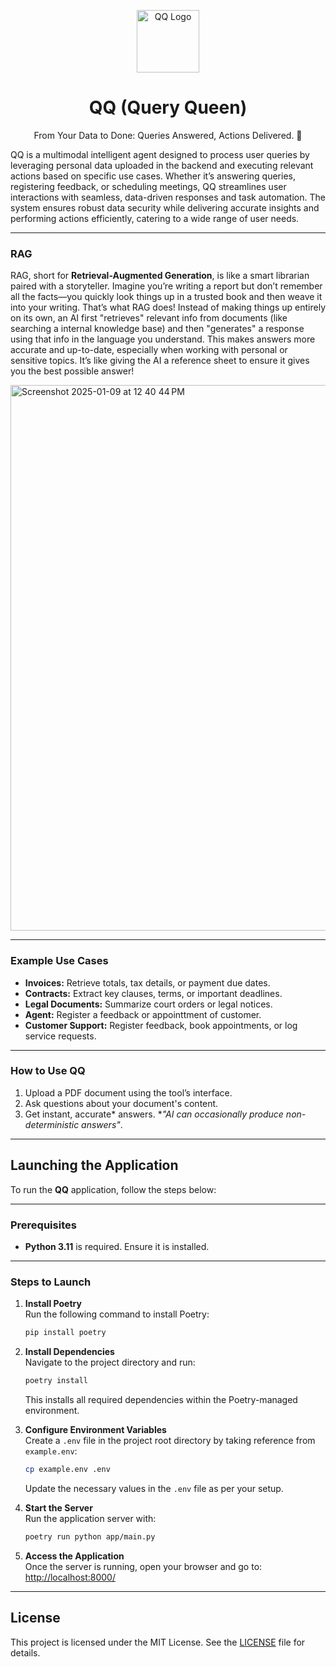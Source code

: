 <p align="center">
  <img src="https://github.com/user-attachments/assets/fe2f9862-c2ef-4c6d-b229-f6c8c68da02f" alt="QQ Logo" width="100px">
</p>
<h1 align="center">QQ (Query Queen)</h1>

<p align="center">From Your Data to Done: Queries Answered, Actions Delivered. 🤗 </p>

QQ is a multimodal intelligent agent designed to process user queries by leveraging personal data uploaded in the backend and executing relevant actions based on specific use cases. Whether it’s answering queries, registering feedback, or scheduling meetings, QQ streamlines user interactions with seamless, data-driven responses and task automation. The system ensures robust data security while delivering accurate insights and performing actions efficiently, catering to a wide range of user needs.

---
### RAG
RAG, short for **Retrieval-Augmented Generation**, is like a smart librarian paired with a storyteller. Imagine you’re writing a report but don’t remember all the facts—you quickly look things up in a trusted book and then weave it into your writing. That’s what RAG does! Instead of making things up entirely on its own, an AI first "retrieves" relevant info from documents (like searching a internal knowledge base) and then "generates" a response using that info in the language you understand. This makes answers more accurate and up-to-date, especially when working with personal or sensitive topics. It’s like giving the AI a reference sheet to ensure it gives you the best possible answer!

<img width="873" alt="Screenshot 2025-01-09 at 12 40 44 PM" src="https://github.com/user-attachments/assets/ef73daf5-c54c-491d-aab4-7d6ddbebe467" />

---
### Example Use Cases 
- **Invoices:** Retrieve totals, tax details, or payment due dates.
- **Contracts:** Extract key clauses, terms, or important deadlines.
- **Legal Documents:** Summarize court orders or legal notices.
- **Agent:** Register a feedback or appointtment of customer.
- **Customer Support:** Register feedback, book appointments, or log service requests.

---
### How to Use QQ 
1. Upload a PDF document using the tool’s interface.  
2. Ask questions about your document's content.  
3. Get instant, accurate* answers. *<i>"AI can occasionally produce non-deterministic answers"</i>.

---

## Launching the Application

To run the **QQ** application, follow the steps below:

---

### Prerequisites  
- **Python 3.11** is required. Ensure it is installed. 

---

### Steps to Launch

1. **Install Poetry**  
   Run the following command to install Poetry:  
   ```bash
   pip install poetry
   ```  

2. **Install Dependencies**  
   Navigate to the project directory and run:  
   ```bash
   poetry install
   ```  
   This installs all required dependencies within the Poetry-managed environment.  

3. **Configure Environment Variables**  
   Create a `.env` file in the project root directory by taking reference from `example.env`:  
   ```bash
   cp example.env .env
   ```  
   Update the necessary values in the `.env` file as per your setup.  

4. **Start the Server**  
   Run the application server with:  
   ```bash
   poetry run python app/main.py
   ```  

5. **Access the Application**  
   Once the server is running, open your browser and go to:  
   [http://localhost:8000/](http://localhost:8000/) 


---
## License
This project is licensed under the MIT License. See the [LICENSE](./LICENSE) file for details.

